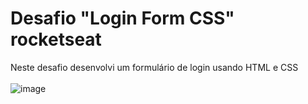# Desafio "Login Form CSS" rocketseat
Neste desafio desenvolvi um formulário de login usando HTML e CSS
<br><br>
![image](https://github.com/Scobin12/desafio_login_form_CSS/assets/57958764/d2412bfa-28a5-45a2-8887-d40ead6a519f)
